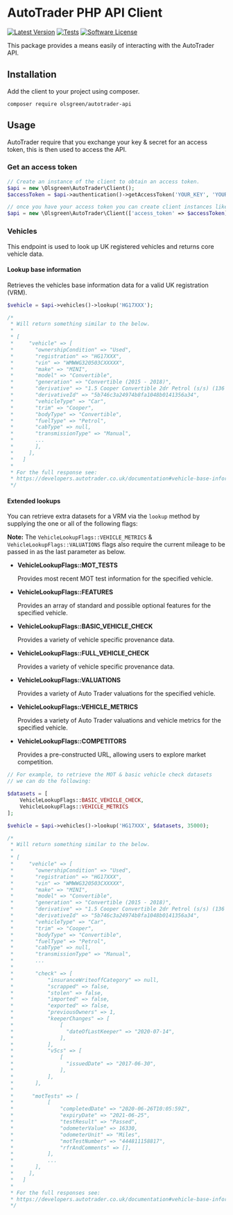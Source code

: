  # AutoTrader PHP API Client
[![Latest Version](https://img.shields.io/github/release/olsgreen/autotrader-api.svg?style=flat-square)](https://github.com/olsgreen/adobe-sign-api/releases)
[![Tests](https://github.com/olsgreen/autotrader-api/workflows/Tests/badge.svg)](https://github.com/olsgreen/autotrader-api/actions)
[![Software License](https://img.shields.io/badge/license-MIT-brightgreen.svg?style=flat-square)](LICENSE.md)

This package provides a means easily of interacting with the AutoTrader API.

## Installation

Add the client to your project using composer.

    composer require olsgreen/autotrader-api

## Usage
AutoTrader require that you exchange your key & secret for an access token, this is then used to access the API.

### Get an access token

```php
// Create an instance of the client to obtain an access token.
$api = new \Olsgreen\AutoTrader\Client();
$accessToken = $api->authentication()->getAccessToken('YOUR_KEY', 'YOUR_SECRET');

// once you have your access token you can create client instances like:
$api = new \Olsgreen\AutoTrader\Client(['access_token' => $accessToken]);
```

### Vehicles
This endpoint is used to look up UK registered vehicles and returns core vehicle data.

#### Lookup base information
Retrieves the vehicles base information data for a valid UK registration (VRM).

```php
$vehicle = $api->vehicles()->lookup('HG17XXX');

/*
 * Will return something similar to the below.
 * 
 * [
 *     "vehicle" => [
 *       "ownershipCondition" => "Used",
 *       "registration" => "HG17XXX",
 *       "vin" => "WMWWG320503CXXXXX",
 *       "make" => "MINI",
 *       "model" => "Convertible",
 *       "generation" => "Convertible (2015 - 2018)",
 *       "derivative" => "1.5 Cooper Convertible 2dr Petrol (s/s) (136 ps)",
 *       "derivativeId" => "5b746c3a24974b8fa1048b0141356a34",
 *       "vehicleType" => "Car",
 *       "trim" => "Cooper",
 *       "bodyType" => "Convertible",
 *       "fuelType" => "Petrol",
 *       "cabType" => null,
 *       "transmissionType" => "Manual",
 *       ...
 *       ],
 *     ],
 *   ]
 *
 * For the full response see:
 * https://developers.autotrader.co.uk/documentation#vehicle-base-information
 */
```

#### Extended lookups

You can retrieve extra datasets for a VRM via the `lookup` method by supplying the one or all of the following flags:

**Note:** The `VehicleLookupFlags::VEHICLE_METRICS` & `VehicleLookupFlags::VALUATIONS` flags also require the current mileage to be passed in as the last parameter as below.


 - **VehicleLookupFlags::MOT_TESTS**
   
   Provides most recent MOT test information for the specified vehicle.
   

- **VehicleLookupFlags::FEATURES**

    Provides an array of standard and possible optional features for the specified vehicle.


- **VehicleLookupFlags::BASIC_VEHICLE_CHECK**

    Provides a variety of vehicle specific provenance data.


- **VehicleLookupFlags::FULL_VEHICLE_CHECK**

    Provides a variety of vehicle specific provenance data.


- **VehicleLookupFlags::VALUATIONS**

    Provides a variety of Auto Trader valuations for the specified vehicle.


- **VehicleLookupFlags::VEHICLE_METRICS**

    Provides a variety of Auto Trader valuations and vehicle metrics for the specified vehicle.


- **VehicleLookupFlags::COMPETITORS**

    Provides a pre-constructed URL, allowing users to explore market competition.

```php
// For example, to retrieve the MOT & basic vehicle check datasets
// we can do the following:

$datasets = [
    VehicleLookupFlags::BASIC_VEHICLE_CHECK, 
    VehicleLookupFlags::VEHICLE_METRICS
];

$vehicle = $api->vehicles()->lookup('HG17XXX', $datasets, 35000);

/*
 * Will return something similar to the below.
 * 
 * [
 *     "vehicle" => [
 *       "ownershipCondition" => "Used",
 *       "registration" => "HG17XXX",
 *       "vin" => "WMWWG320503CXXXXX",
 *       "make" => "MINI",
 *       "model" => "Convertible",
 *       "generation" => "Convertible (2015 - 2018)",
 *       "derivative" => "1.5 Cooper Convertible 2dr Petrol (s/s) (136 ps)",
 *       "derivativeId" => "5b746c3a24974b8fa1048b0141356a34",
 *       "vehicleType" => "Car",
 *       "trim" => "Cooper",
 *       "bodyType" => "Convertible",
 *       "fuelType" => "Petrol",
 *       "cabType" => null,
 *       "transmissionType" => "Manual",
 *       ...
 * 
 *       "check" => [
 *           "insuranceWriteoffCategory" => null,
 *           "scrapped" => false,
 *           "stolen" => false,
 *           "imported" => false,
 *           "exported" => false,
 *           "previousOwners" => 1,
 *           "keeperChanges" => [
 *               [
 *                 "dateOfLastKeeper" => "2020-07-14",
 *               ],
 *           ],
 *           "v5cs" => [
 *               [
 *                 "issuedDate" => "2017-06-30",
 *               ],
 *           ],
 *       ],
 * 
 *      "motTests" => [
 *           [
 *               "completedDate" => "2020-06-26T10:05:59Z",
 *               "expiryDate" => "2021-06-25",
 *               "testResult" => "Passed",
 *               "odometerValue" => 16330,
 *               "odometerUnit" => "Miles",
 *               "motTestNumber" => "444811158817",
 *               "rfrAndComments" => [],
 *           ],
 *           ...
 *       ],
 *     ],
 *   ]
 *
 * For the full responses see:
 * https://developers.autotrader.co.uk/documentation#vehicle-base-information
 */
```